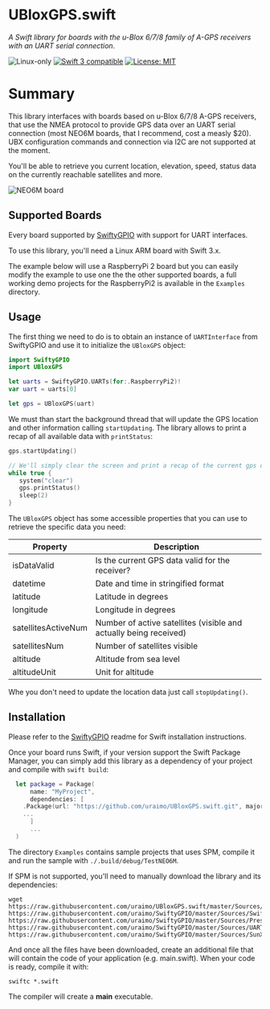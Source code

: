 # UBloxGPS.swift

*A Swift library for boards with the u-Blox 6/7/8 family of A-GPS receivers with an UART serial connection.*

<p>
<img src="https://img.shields.io/badge/os-linux-green.svg?style=flat" alt="Linux-only" />
<a href="https://developer.apple.com/swift"><img src="https://img.shields.io/badge/swift3-compatible-4BC51D.svg?style=flat" alt="Swift 3 compatible" /></a>
<a href="https://raw.githubusercontent.com/uraimo/UBloxGPS.swift/master/LICENSE"><img src="http://img.shields.io/badge/license-MIT-blue.svg?style=flat" alt="License: MIT" /></a>
</p>
 

# Summary

This library interfaces with boards based on u-Blox 6/7/8 A-GPS receivers, that use the NMEA protocol to provide GPS data over an UART serial connection (most NEO6M boards, that I recommend, cost a measly $20). UBX configuration commands and connection via I2C are not supported at the moment.

You'll be able to retrieve you current location, elevation, speed, status data on the currently reachable satellites and more.

![NEO6M board](https://github.com/uraimo/UBloxGPS.swift/raw/master/gps.jpg)

## Supported Boards

Every board supported by [SwiftyGPIO](https://github.com/uraimo/SwiftyGPIO) with support for UART interfaces.

To use this library, you'll need a Linux ARM board with Swift 3.x.

The example below will use a RaspberryPi 2 board but you can easily modify the example to use one the the other supported boards, a full working demo projects for the RaspberryPi2 is available in the `Examples` directory.

## Usage

The first thing we need to do is to obtain an instance of `UARTInterface` from SwiftyGPIO and use it to initialize the `UBloxGPS` object:

```swift
import SwiftyGPIO
import UBloxGPS

let uarts = SwiftyGPIO.UARTs(for:.RaspberryPi2)!
var uart = uarts[0]

let gps = UBloxGPS(uart)
```

We must than start the background thread that will update the GPS location and other information calling `startUpdating`. The library allows to print a recap of all available data with `printStatus`:

```swift
gps.startUpdating()

// We'll simply clear the screen and print a recap of the current gps data
while true {
   system("clear")
   gps.printStatus()
   sleep(2)
}
```

The `UBloxGPS` object has some accessible properties that you can use to retrieve the specific data you need:

| Property | Description |
|-----------|------------|
| isDataValid | Is the current GPS data valid for the receiver? |
| datetime | Date and time in stringified format |
| latitude | Latitude in degrees |
| longitude | Longitude in degrees |
| satellitesActiveNum | Number of active satellites (visible and actually being received) |
| satellitesNum | Number of satellites visible |
| altitude | Altitude from sea level |
| altitudeUnit | Unit for altitude |

Whe you don't need to update the location data just call `stopUpdating()`.


## Installation

Please refer to the [SwiftyGPIO](https://github.com/uraimo/SwiftyGPIO) readme for Swift installation instructions.

Once your board runs Swift, if your version support the Swift Package Manager, you can simply add this library as a dependency of your project and compile with `swift build`:

```swift
  let package = Package(
      name: "MyProject",
      dependencies: [
    .Package(url: "https://github.com/uraimo/UBloxGPS.swift.git", majorVersion: 1),
    ...
      ]
      ...
  ) 
```

The directory `Examples` contains sample projects that uses SPM, compile it and run the sample with `./.build/debug/TestNEO6M`.

If SPM is not supported, you'll need to manually download the library and its dependencies: 

    wget https://raw.githubusercontent.com/uraimo/UBloxGPS.swift/master/Sources/UBloxGPS.swift https://raw.githubusercontent.com/uraimo/SwiftyGPIO/master/Sources/SwiftyGPIO.swift https://raw.githubusercontent.com/uraimo/SwiftyGPIO/master/Sources/Presets.swift https://raw.githubusercontent.com/uraimo/SwiftyGPIO/master/Sources/UART.swift https://raw.githubusercontent.com/uraimo/SwiftyGPIO/master/Sources/SunXi.swift  

And once all the files have been downloaded, create an additional file that will contain the code of your application (e.g. main.swift). When your code is ready, compile it with:

    swiftc *.swift

The compiler will create a **main** executable.

